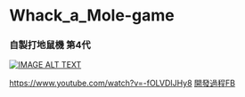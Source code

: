 # Whack_a_Mole-game

### 自製打地鼠機 第4代

[![IMAGE ALT TEXT](http://img.youtube.com/vi/-fOLVDIJHy8/0.jpg)](https://www.youtube.com/watch?v=-fOLVDIJHy8 "### 自製打地鼠機 第4代")

https://www.youtube.com/watch?v=-fOLVDIJHy8
[開發過程FB](https://www.facebook.com/weng.hao.5/videos/10209866678178472/?permPage=1)
